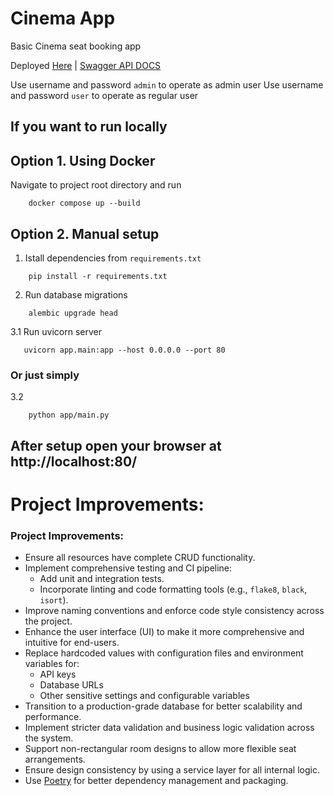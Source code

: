 # Cinema App

Basic Cinema seat booking app

Deployed [Here](https://cinema-d2v9.onrender.com) | [Swagger API DOCS](https://cinema-d2v9.onrender.com/docs)


Use username and password `admin` to operate as admin user
Use username and password `user` to operate as regular user


## If you want to run locally

## Option 1. Using Docker
Navigate to project root directory and run
```
    docker compose up --build
```

## Option 2. Manual setup
1. Istall dependencies from `requirements.txt`
```
    pip install -r requirements.txt
```

2. Run database migrations
```
    alembic upgrade head
```

3.1 Run uvicorn server
```
   uvicorn app.main:app --host 0.0.0.0 --port 80
```

### Or just simply

3.2
```
    python app/main.py 
```

## After setup open your browser at http://localhost:80/


# Project Improvements:

### Project Improvements:

- Ensure all resources have complete CRUD functionality.
- Implement comprehensive testing and CI pipeline:
  - Add unit and integration tests.
  - Incorporate linting and code formatting tools (e.g., `flake8`, `black`, `isort`).
- Improve naming conventions and enforce code style consistency across the project.
- Enhance the user interface (UI) to make it more comprehensive and intuitive for end-users.
- Replace hardcoded values with configuration files and environment variables for:
  - API keys
  - Database URLs
  - Other sensitive settings and configurable variables
- Transition to a production-grade database for better scalability and performance.
- Implement stricter data validation and business logic validation across the system.
- Support non-rectangular room designs to allow more flexible seat arrangements.
- Ensure design consistency by using a service layer for all internal logic.
- Use [Poetry](https://python-poetry.org/) for better dependency management and packaging.